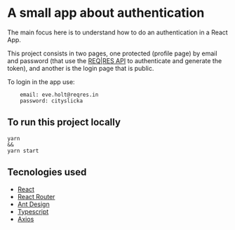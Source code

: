 # A small app about authentication

The main focus here is to understand how to do an authentication in a React App.

This project consists in two pages, one protected (profile page) by email and password (that use the [REQ|RES API](https://reqres.in/) to authenticate and generate the token), and another is the login page that is public.

To login in the app use:

```
    email: eve.holt@reqres.in
    password: cityslicka
```

## To run this project locally

```
yarn
&&
yarn start
```

## Tecnologies used

- [React](https://reactjs.org/)
- [React Router](https://reactrouter.com/)
- [Ant Design](https://ant.design/)
- [Typescript](https://www.typescriptlang.org/)
- [Axios](https://axios-http.com/docs/intro)